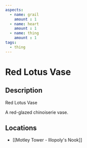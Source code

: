 ```yaml
---
aspects: 
  - name: grail
    amount : 1
  - name: heart
    amount : 1
  - name: thing
    amount : 1
tags:
  - thing
---
```


# Red Lotus Vase

## Description
Red Lotus Vase

A red-glazed chinoiserie vase.
## Locations
- [[Motley Tower - Illopoly's Nook]]